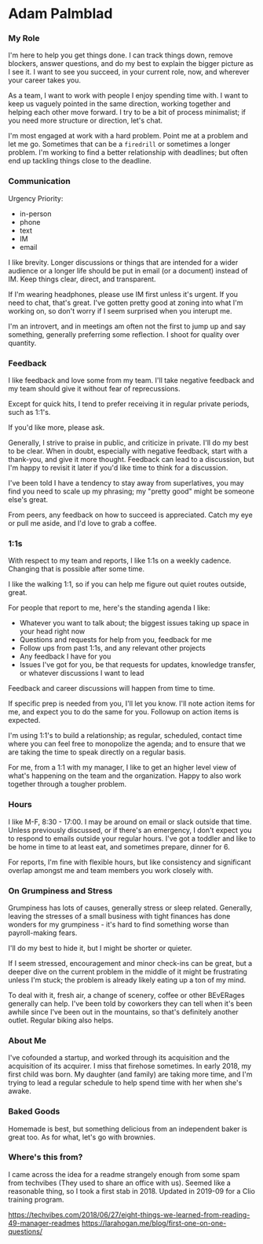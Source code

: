 # Adam Palmblad

### My Role
I'm here to help you get things done.  I can track things down, remove blockers, answer questions, and do my best to explain
the bigger picture as I see it.  I want to see you succeed, in your current role, now, and wherever your career takes you.  

As a team, I want to work with people I enjoy spending time with.  I want to keep us vaguely pointed in the same direction, working together and helping each other move forward.  I try to be a bit of process minimalist; if you need more structure or direction, let's chat.

I'm most engaged at work with a hard problem.  Point me at a problem and let me go.  Sometimes that can be a `firedrill` or sometimes a longer problem.  I'm working to find a better relationship with deadlines; but often end up tackling things close to the deadline.

### Communication

Urgency Priority:
 * in-person
 * phone
 * text
 * IM
 * email

I like brevity.  Longer discussions or things that are intended for a wider audience or a longer life should be put in email (or a document) instead of IM.  Keep things clear, direct, and transparent.

If I'm wearing headphones, please use IM first unless it's urgent.  If you need to chat, that's great.  I've gotten pretty good at zoning into what I'm working on, so don't worry if I seem surprised when you interupt me.

I'm an introvert, and in meetings am often not the first to jump up and say something, generally preferring some reflection.  I shoot for quality over quantity.

### Feedback

I like feedback and love some from my team.  I'll take negative feedback and my team should give it without fear of reprecussions.

Except for quick hits, I tend to prefer receiving it in regular private periods, such as 1:1's.

If you'd like more, please ask.

Generally, I strive to praise in public, and criticize in private.  I'll do my best to be clear.  When in doubt, especially with negative feedback, start with a thank-you, and give it more thought.  Feedback can lead to a discussion, but I'm happy to revisit it later if you'd like time to think for a discussion.

I've been told I have a tendency to stay away from superlatives, you may find you need to scale up my phrasing; my "pretty good" might be someone else's great.

From peers, any feedback on how to  succeed is appreciated.  Catch my eye or pull me aside, and I'd love to grab a coffee.

### 1:1s

With respect to my team and reports, I like 1:1s on a weekly cadence.  Changing that is possible after some time.

I like the walking 1:1, so if you can help me figure out quiet routes outside, great.

For people that report to me, here's the standing agenda I like:
 * Whatever you want to talk about; the biggest issues taking up space in your head right now
 * Questions and requests for help from you, feedback for me
 * Follow ups from past 1:1s, and any relevant other projects
 * Any feedback I have for you
 * Issues I've got for you, be that requests for updates, knowledge transfer, or whatever discussions I want to lead

Feedback and career discussions will happen from time to time.
 
If specific prep is needed from you, I'll let you know.  I'll note action items for me, and expect you to do the same for you.  Followup on action items is expected.

I'm using 1:1's to build a relationship; as regular, scheduled, contact time where you can feel free to monopolize the agenda; and to ensure that we are taking the time to speak directly on a regular basis.

For me, from a 1:1 with my manager, I like to get an higher level view of what's happening on the team and the organization.  Happy to also work together through a tougher problem.

### Hours

I like M-F, 8:30 - 17:00.  I may be around on email or slack outside that time.  Unless previously discussed, or if there's an emergency, I don't expect you to respond to emails outside your regular hours.  I've got a toddler and like to be home in time to at least eat, and sometimes prepare, dinner for 6.

For reports, I'm  fine with flexible hours, but like consistency and significant overlap amongst me and team members you work closely with.

### On Grumpiness and Stress

Grumpiness has lots of causes, generally stress or sleep related.    Generally, leaving the stresses of a small business with tight finances has done wonders for my grumpiness - it's hard to find something worse than payroll-making fears.

I'll do my best to hide it, but I might be shorter or quieter.

If I seem stressed, encouragement and minor check-ins can be great, but a deeper dive on the current problem in the middle of it might be frustrating unless I'm stuck; the problem is already likely eating up a ton of my mind.

To deal with it, fresh air, a change of scenery, coffee or other BEvERages generally can help.  I've been told by coworkers they can tell when it's been awhile since I've been out in the mountains, so that's definitely another outlet.  Regular biking also helps.


### About Me

I've cofounded a startup, and worked through its acquisition and the acquisition of its acquirer.  I miss that firehose sometimes.  In early 2018, my first child was born.  My daughter (and family) are taking more time, and I'm trying to lead a regular schedule to help spend time with her when she's awake.

### Baked Goods

Homemade is best, but something delicious from an independent baker is great too.   As for what, let's go with brownies.

### Where's this from?

I came across the idea for a readme strangely enough from some spam from techvibes (They used to share an office with us).  Seemed like a reasonable thing, so I took a first stab in 2018.  Updated in 2019-09 for a Clio training program.

https://techvibes.com/2018/06/27/eight-things-we-learned-from-reading-49-manager-readmes
https://larahogan.me/blog/first-one-on-one-questions/

